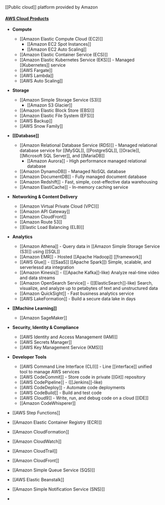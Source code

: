 [[Public cloud]] platform provided by Amazon

#### [AWS Cloud Products](https://aws.amazon.com/products/)
- **Compute**
	- [[Amazon Elastic Compute Cloud (EC2)]]
		- [[Amazon EC2 Spot Instances]]
		- [[Amazon EC2 Auto Scaling]]
	- [[Amazon Elastic Container Service (ECS)]]
	- [[Amazon Elastic Kubernetes Service (EKS)]] - Managed [[Kubernetes]] service
	- [[AWS Fargate]]
	- [[AWS Lambda]]
	- [[AWS Auto Scaling]]
- **Storage**
	- [[Amazon Simple Storage Service (S3)]]
		- [[Amazon S3 Glacier]]
	- [[Amazon Elastic Block Store (EBS)]]
	- [[Amazon Elastic File System (EFS)]]
	- [[AWS Backup]]
	- [[AWS Snow Family]]
- **[[Database]]**
	- [[Amazon Relational Database Service (RDS)]] - Managed relational database service for [[MySQL]], [[PostgreSQL]], [[Oracle]], [[Microsoft SQL Server]], and [[MariaDB]]
		- [[Amazon Aurora]] - High performance managed relational database
	- [[Amazon DynamoDB]] - Managed NoSQL database
	- [[Amazon DocumentDB]] - Fully managed document database
	- [[Amazon Redshift]] - Fast, simple, cost-effective data warehousing
	- [[Amazon ElastiCache]] - In-memory caching service
- **Networking & Content Delivery**
	- [[Amazon Virtual Private Cloud (VPC)]]
	- [[Amazon API Gateway]]
	- [[Amazon CloudFront]]
	- [[Amazon Route 53]]
	- [[Elastic Load Balancing (ELB)]]
- **Analytics**
	- [[Amazon Athena]] - Query data in [[Amazon Simple Storage Service (S3)]] using [[SQL]]
	- [[Amazon EMR]] - Hosted [[Apache Hadoop]] [[framework]]
	- [[AWS Glue]] - ([[SaaS]] [[Apache Spark]]) Simple, scalable, and serverlessd ata integration
	- [[Amazon Kinesis]] - ([[Apache Kafka]]-like) Analyze real-time video and data streams
	- [[Amazon OpenSearch Service]] - ([[ElasticSearch]]-like) Search, visualize, and analyze up to petabytes of text and unstructured data
	- [[Amazon QuickSight]] - Fast business analytics service
	- [[AWS LakeFormation]] - Build a secure data lake in days
- **[[Machine Learning]]**
	- [[Amazon SageMaker]]
- **Security, Identity & Compliance**
	- [[AWS Identity and Access Management (IAM)]]
	- [[AWS Secrets Manager]]
	- [[AWS Key Management Service (KMS)]]
- **Developer Tools**
	- [[AWS Command Line Interface (CLI)]] - Line [[interface]] unified tool to manage AWS services
	- [[AWS CodeCommit]] - Store code in private [[Git]] repository
	- [[AWS CodePipeline]] - ([[Jenkins]]-like) 
	- [[AWS CodeDeploy]] - Automate code deployments
	- [[AWS CodeBuild]] - Build and test code
	- [[AWS Cloud9]] - Write, run, and debug code on a cloud [[IDE]]
	- [[Amazon CodeWhisperer]]

- [[AWS Step Functions]]
- [[Amazon Elastic Container Registry (ECR)]]

- [[Amazon CloudFormation]]




- [[Amazon CloudWatch]]
- [[Amazon CloudTrail]]

- [[Amazon CloudFront]]
- [[Amazon Simple Queue Service (SQS)]]
- [[AWS Elastic Beanstalk]]
- [[Amazon Simple Notification Service (SNS)]]
- 